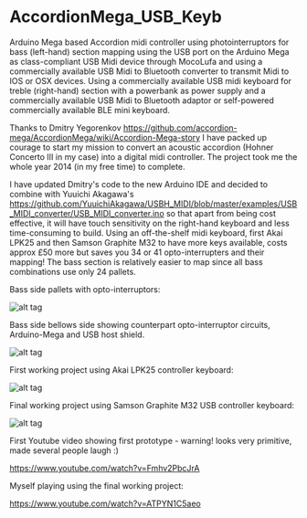 AccordionMega_USB_Keyb
======================

Arduino Mega based Accordion midi controller using photointerruptors for bass (left-hand) section mapping using the USB port on the Arduino Mega as class-compliant USB Midi device through MocoLufa and using a commercially available USB Midi to Bluetooth converter to transmit Midi to IOS or OSX devices. Using a commercially available USB midi keyboard for treble (right-hand) section with a powerbank as power supply and a commercially available USB Midi to Bluetooth adaptor or self-powered commercially available BLE mini keyboard.

Thanks to Dmitry Yegorenkov https://github.com/accordion-mega/AccordionMega/wiki/Accordion-Mega-story I have packed up courage to start my mission to convert an acoustic accordion (Hohner Concerto III in my case) into a digital midi controller.  The project took me the whole year 2014 (in my free time) to complete. 

I have updated Dmitry's code to the new Arduino IDE and decided to combine with Yuuichi Akagawa's https://github.com/YuuichiAkagawa/USBH_MIDI/blob/master/examples/USB_MIDI_converter/USB_MIDI_converter.ino
so that apart from being cost effective, it will have touch sensitivity on the right-hand keyboard and less time-consuming to build. Using an off-the-shelf midi keyboard, first Akai LPK25 and then Samson Graphite M32 to have more keys available, costs approx £50 more but saves you 34 or 41 opto-interrupters and their mapping!  The bass section is relatively easier to map since all bass combinations use only 24 pallets. 

Bass side pallets with opto-interruptors:

![alt tag](https://github.com/JasonBugeja/AccordionMega_USB_Keyb/blob/master/photos/OptoInterruptorsPallets.jpg)

Bass side bellows side showing counterpart opto-interruptor circuits, Arduino-Mega and USB host shield.

![alt tag](https://github.com/JasonBugeja/AccordionMega_USB_Keyb/blob/master/photos/ArduinoSide.jpg)

First working project using Akai LPK25 controller keyboard:

![alt tag](https://github.com/JasonBugeja/AccordionMega_USB_Keyb/blob/master/photos/TransformedHohner.jpg)

Final working project using Samson Graphite M32 USB controller keyboard:

![alt tag](https://github.com/JasonBugeja/AccordionMega_USB_Keyb/blob/master/photos/AccordionReady.jpg)

First Youtube video showing first prototype - warning! looks very primitive, made several people laugh :)

https://www.youtube.com/watch?v=Fmhv2PbcJrA

Myself playing using the final working project:

https://www.youtube.com/watch?v=ATPYN1C5aeo
